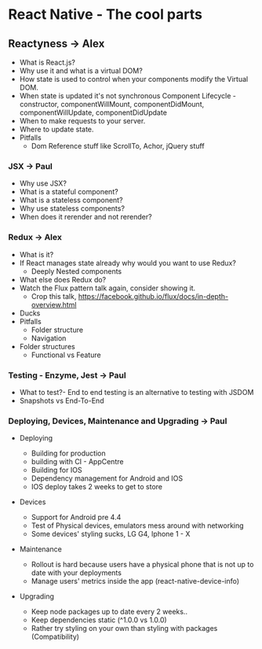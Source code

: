 # React Native - The cool parts

## Reactyness -> Alex
- What is React.js?
- Why use it and what is a virtual DOM?
- How state is used to control when your components modify the Virtual DOM. 
- When state is updated it's not synchronous
Component Lifecycle - constructor, componentWillMount, componentDidMount, componentWillUpdate, componentDidUpdate
- When to make requests to your server.
- Where to update state.    
- Pitfalls
    - Dom Reference stuff like ScrollTo, Achor, jQuery stuff

### JSX -> Paul
- Why use JSX?
- What is a stateful component?
- What is a stateless component? 
- Why use stateless components?
- When does it rerender and not rerender?
    
### Redux -> Alex
- What is it?
- If React manages state already why would you want to use Redux?
    - Deeply Nested components
- What else does Redux do?
- Watch the Flux pattern talk again, consider showing it.
   * Crop this talk, https://facebook.github.io/flux/docs/in-depth-overview.html
- Ducks 
- Pitfalls
    - Folder structure
    - Navigation
- Folder structures
    - Functional vs Feature 
    
### Testing - Enzyme, Jest -> Paul
- What to test?- End to end testing is an alternative to testing with JSDOM
- Snapshots vs End-To-End

### Deploying, Devices, Maintenance and Upgrading -> Paul
- Deploying 
    - Building for production
    - building with CI - AppCentre
    - Building for IOS
    - Dependency management for Android and IOS
    - IOS deploy takes 2 weeks to get to store

- Devices
    - Support for Android pre 4.4
    - Test of Physical devices, emulators mess around with networking
    - Some devices' styling sucks, LG G4, Iphone 1 - X
    
- Maintenance
    - Rollout is hard because users have a physical phone that is not up to date with your deployments
    - Manage users' metrics inside the app (react-native-device-info)

- Upgrading
    - Keep node packages up to date every 2 weeks..
    - Keep dependencies static (^1.0.0 vs 1.0.0)
    - Rather try styling on your own than styling with packages (Compatibility)